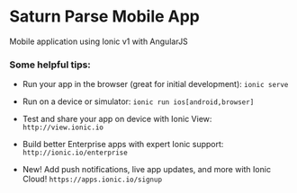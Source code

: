 # Saturn Parse Mobile App
Mobile application using Ionic v1 with AngularJS

### Some helpful tips:

- Run your app in the browser (great for initial development):
  `ionic serve`

- Run on a device or simulator:
  `ionic run ios[android,browser]`

- Test and share your app on device with Ionic View:
  `http://view.ionic.io`

- Build better Enterprise apps with expert Ionic support:
  `http://ionic.io/enterprise`

- New! Add push notifications, live app updates, and more with Ionic Cloud!
  `https://apps.ionic.io/signup`

